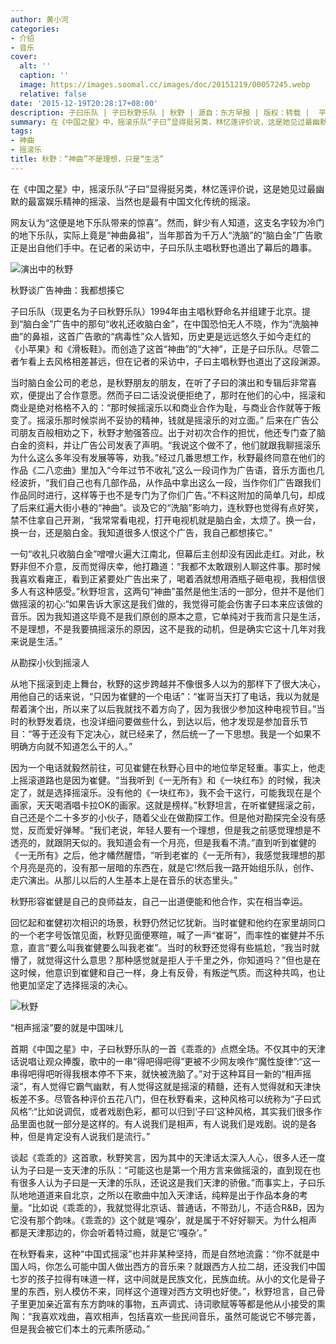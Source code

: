 ```yaml
---
author: 黄小河
categories:
- 介绍
- 音乐
cover:
  alt: ''
  caption: ''
  image: https://images.soomal.cc/images/doc/20151219/00057245.webp
  relative: false
date: '2015-12-19T20:28:17+08:00'
description: 子曰乐队 | 子曰秋野乐队 | 秋野 | 源自：东方早报 | 版权：转载 |  平均/总评分：10.00/20
summary: 在《中国之星》中，摇滚乐队“子曰”显得挺另类，林忆莲评价说，这是她见过最幽默的最富娱乐精神的摇滚、当然也是最有中国文化传统的摇滚。网友认为“这便是地下乐队带来的惊喜”。然而，鲜少有人知道，这支名字较为冷门的地下乐队，实际上竟是“神曲鼻祖”……
tags:
- 神曲
- 摇滚乐
title: 秋野：“神曲”不是理想，只是“生活”
---
```


在《中国之星》中，摇滚乐队“子曰”显得挺另类，林忆莲评价说，这是她见过最幽默的最富娱乐精神的摇滚、当然也是最有中国文化传统的摇滚。

网友认为“这便是地下乐队带来的惊喜”。然而，鲜少有人知道，这支名字较为冷门的地下乐队，实际上竟是“神曲鼻祖”，当年那首为千万人“洗脑”的“脑白金”广告歌正是出自他们手中。在记者的采访中，子曰乐队主唱秋野也道出了幕后的趣事。

![演出中的秋野](https://images.soomal.cc/images/doc/20151219/00057245.webp)





秋野谈广告神曲：我都想揍它

子曰乐队（现更名为子曰秋野乐队）1994年由主唱秋野命名并组建于北京。提到“脑白金”广告中的那句“收礼还收脑白金”，在中国恐怕无人不晓，作为“洗脑神曲”的鼻祖，这首广告歌的“病毒性”众人皆知，历史更是远远悠久于如今走红的《小苹果》和《滑板鞋》。而创造了这首“神曲”的“大神”，正是子曰乐队。尽管二者乍看上去风格相差甚远，但在记者的采访中，子曰主唱秋野也道出了这段渊源。

当时脑白金公司的老总，是秋野朋友的朋友，在听了子曰的演出和专辑后非常喜欢，便提出了合作意愿。然而子曰二话没说便拒绝了，那时在他们的心中，摇滚和商业是绝对格格不入的：“那时候摇滚乐以和商业合作为耻，与商业合作就等于叛变了。摇滚乐那时候崇尚不妥协的精神，钱就是摇滚乐的对立面。” 后来在广告公司朋友百般相劝之下，秋野才勉强答应。出于对初次合作的担忧，他还专门查了脑白金的资料，并让广告公司发表了声明。“我说这个做不了，他们就跟我聊摇滚乐为什么这么多年没有发展等等，劝我。”经过几番思想工作，秋野最终同意在他们的作品《二八恋曲》里加入“今年过节不收礼”这么一段词作为广告语，音乐方面也几经波折，“我们自己也有几部作品，从作品中拿出这么一段，当作你们广告跟我们作品同时进行，这样等于也不是专门为了你们广告。”不料这附加的简单几句，却成了后来红遍大街小巷的“神曲”。谈及它的“洗脑”影响力，连秋野也觉得有点好笑，禁不住拿自己开涮，“我常常看电视，打开电视机就是脑白金，太烦了。换一台，换一台，还是脑白金。我知道很多人恨这个广告，我自己都想揍它。”

一句“收礼只收脑白金”噌噌火遍大江南北，但幕后主创却没有因此走红。对此，秋野非但不介意，反而觉得庆幸，他打趣道：“我都不太敢跟别人聊这件事。那时候我喜欢看雍正，看到正紧要处广告出来了，喝着酒就想用酒瓶子砸电视，我相信很多人有这种感受。”秋野坦言，这两句“神曲”虽然是他生活的一部分，但并不是他们做摇滚的初心:“如果告诉大家这是我们做的，我觉得可能会伤害子曰本来应该做的音乐。因为我知道这毕竟不是我们原创的原本之意，它单纯对于我而言只是生活，不是理想，不是我要搞摇滚乐的原因，这不是我的动机，但是确实它这十几年对我来说是生活。”

从勘探小伙到摇滚人

从地下摇滚到走上舞台，秋野的这步跨越并不像很多人以为的那样下了很大决心，用他自己的话来说，“只因为崔健的一个电话”：“崔哥当天打了电话，我以为就是帮着演个出，所以来了以后我就找不着方向了，因为我很少参加这种电视节目。”当时的秋野发着烧，也没详细问要做些什么，到达以后，他才发现是参加音乐节目：“等于还没有下定决心，就已经来了，然后统一了一下思想。我是一个如果不明确方向就不知道怎么干的人。”

因为一个电话就毅然前往，可见崔健在秋野心目中的地位举足轻重。事实上，他走上摇滚道路也是因为崔健。“当我听到《一无所有》和《一块红布》的时候，我决定了，就是选择摇滚乐。没有他的《一块红布》，我不会干这行，可能我现在是个画家，天天喝酒唱卡拉OK的画家。这就是榜样。”秋野坦言，在听崔健摇滚之前，自己还是个二十多岁的小伙子，随着父业在做勘探工作。但是他对勘探完全没有感觉，反而爱好弹琴。“我们老说，年轻人要有一个理想，但是我之前感觉理想是不透亮的，就跟阴天似的。我知道会有一个月亮，但是我看不清。”直到听到崔健的《一无所有》之后，他才幡然醒悟，“听到老崔的《一无所有》，我感觉我理想的那个月亮是亮的，没有那一层暗的东西在，就是它!然后我一路开始组乐队，创作、走穴演出。从那儿以后的人生基本上是在音乐的状态里头。”

秋野形容崔健是自己的良师益友，自己一出道便能和他合作，实在相当幸运。

回忆起和崔健初次相识的场景，秋野仍然记忆犹新。当时崔健和他约在家里胡同口的一个老字号饭馆见面，秋野见面便寒暄，喊了一声“崔哥”，而率性的崔健并不乐意，直言“要么叫我崔健要么叫我老崔”。当时的秋野还觉得有些尴尬，“我当时就懵了，就觉得这什么意思？那种感觉就是拒人于千里之外，你知道吗？”但也是在这时候，他意识到崔健和自己一样，身上有反骨，有叛逆气质。而这种共鸣，也让他更加坚定了选择摇滚的决心。

![秋野](https://images.soomal.cc/images/doc/20151219/00057246.webp)





“相声摇滚”要的就是中国味儿

首期《中国之星》中，子曰秋野乐队的一首《乖乖的》点燃全场。不仅其中的天津话说唱让观众捧腹，歌中的一串“得吧得吧得”更被不少网友唤作“魔性旋律”:“这一串得吧得吧听得我根本停不下来，就快被洗脑了。”对于这种耳目一新的“相声摇滚”，有人觉得它霸气幽默，有人觉得这就是摇滚的精髓，还有人觉得就和天津快板差不多。尽管各种评价五花八门，但在秋野看来，这种风格可以统称为“子曰式风格”:“比如说调侃，或者戏剧色彩，都可以归到‘子曰’这种风格，其实我们很多作品里面也就一部分是这样的。有人说我们是相声，有人说我们是戏剧。说的是各种，但是肯定没有人说我们是流行。”



谈起《乖乖的》这首歌，秋野笑言，因为其中的天津话太深入人心，很多人还一度认为子曰是一支天津的乐队：“可能这也是第一个用方言来做摇滚的，直到现在也有很多人认为子曰是一天津的乐队，还说这是我们天津的骄傲。”而事实上，子曰乐队地地道道来自北京，之所以在歌曲中加入天津话，纯粹是出于作品本身的考量。“比如说《乖乖的》，我就觉得北京话、普通话，不带劲儿，不适合R&B，因为它没有那个韵味。《乖乖的》这个就是‘嘎杂’，就是属于不好好聊天。为什么相声都是天津那边的，你会听着特过瘾，就是它‘嘎杂’。”

在秋野看来，这种“中国式摇滚”也并非某种坚持，而是自然地流露：“你不就是中国人吗，你怎么可能中国人做出西方的音乐来？就跟西方人拉二胡，还没我们中国七岁的孩子拉得有味道一样，这中间就是民族文化，民族血统。从小的文化是骨子里的东西，别人模仿不来，同样这个道理对西方文明也好使。”，秋野坦言，自己骨子里更加亲近富有东方韵味的事物，五声调式、诗词歌赋等等都是他从小接受的熏陶：“我喜欢戏曲，喜欢相声，包括喜欢一些民间音乐，虽然可能说它不够完善，但是我会被它们本土的元素所感动。”